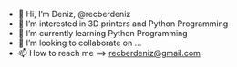 - 👋 Hi, I’m Deniz, @recberdeniz
- 👀 I’m interested in 3D printers and Python Programming
- 🌱 I’m currently learning Python Programming
- 💞️ I’m looking to collaborate on ...
- 📫 How to reach me ==> recberdeniz@gmail.com

<!---
recberdeniz/recberdeniz is a ✨ special ✨ repository because its `README.md` (this file) appears on your GitHub profile.
You can click the Preview link to take a look at your changes.
--->
